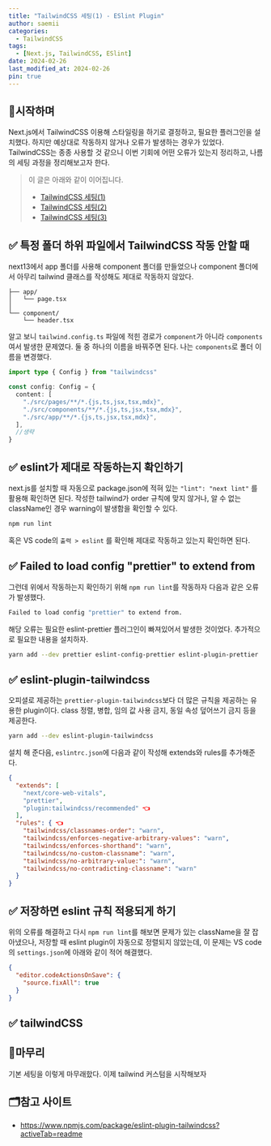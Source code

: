 ```yaml
---
title: "TailwindCSS 세팅(1) - ESlint Plugin"
author: saemii
categories:
  - TailwindCSS
tags:
  - [Next.js, TailwindCSS, ESlint]
date: 2024-02-26
last_modified_at: 2024-02-26
pin: true
---
```


## 📌시작하며

Next.js에서 TailwindCSS 이용해 스타일링을 하기로 결정하고, 필요한 플러그인을 설치했다. 하지만 예상대로 작동하지 않거나 오류가 발생하는 경우가 있었다. TailwindCSS는 종종 사용할 것 같으니 이번 기회에 어떤 오류가 있는지 정리하고, 나름의 세팅 과정을 정리해보고자 한다.

> 이 글은 아래와 같이 이어집니다.
>
> - [TailwindCSS 세팅(1)](https://saemii-24.github.io/posts/tailwindcss-1/)
> - [TailwindCSS 세팅(2)](https://saemii-24.github.io/posts/tailwindcss-2/)
> - [TailwindCSS 세팅(3)](https://saemii-24.github.io/posts/tailwindcss-3/)

## ✅ 특정 폴더 하위 파일에서 TailwindCSS 작동 안할 때

next13에서 app 폴더를 사용해 component 폴더를 만들었으나 component 폴더에서 아무리 tailwind 클래스를 작성해도 제대로 작동하지 않았다.

```
├── app/
│   └── page.tsx
│
└── component/
    └── header.tsx
```

알고 보니 `tailwind.config.ts` 파일에 적힌 경로가 `component`가 아니라 `components`여서 발생한 문제였다. 둘 중 하나의 이름을 바꿔주면 된다. 나는 `components`로 폴더 이름을 변경했다.

```typescript
import type { Config } from "tailwindcss"

const config: Config = {
  content: [
    "./src/pages/**/*.{js,ts,jsx,tsx,mdx}",
    "./src/components/**/*.{js,ts,jsx,tsx,mdx}",
    "./src/app/**/*.{js,ts,jsx,tsx,mdx}",
  ],
  //생략
}
```

## ✅ eslint가 제대로 작동하는지 확인하기

next.js를 설치할 때 자동으로 package.json에 적혀 있는 `"lint": "next lint"` 를 활용해 확인하면 된다. 작성한 tailwind가 order 규칙에 맞지 않거나, 알 수 없는 className인 경우 warning이 발생함을 확인할 수 있다.

```bash
npm run lint
```

혹은 VS code의 `출력 > eslint` 를 확인해 제대로 작동하고 있는지 확인하면 된다.

## ✅ Failed to load config "prettier" to extend from

그런데 위에서 작동하는지 확인하기 위해 `npm run lint`를 작동하자 다음과 같은 오류가 발생했다.

```bash
Failed to load config "prettier" to extend from.
```

해당 오류는 필요한 eslint-prettier 플러그인이 빠져있어서 발생한 것이었다. 추가적으로 필요한 내용을 설치하자.

```bash
yarn add --dev prettier eslint-config-prettier eslint-plugin-prettier
```

## ✅ eslint-plugin-tailwindcss

오피셜로 제공하는 `prettier-plugin-tailwindcss`보다 더 많은 규칙을 제공하는 유용한 plugin이다.
class 정렬, 병합, 임의 값 사용 금지, 동일 속성 덮어쓰기 금지 등을 제공한다.

```bash
yarn add --dev eslint-plugin-tailwindcss
```

설치 해 준다음, `eslintrc.json`에 다음과 같이 작성해 extends와 rules를 추가해준다.

```json
{
  "extends": [
    "next/core-web-vitals",
    "prettier",
    "plugin:tailwindcss/recommended" 👈
  ],
  "rules": { 👈
    "tailwindcss/classnames-order": "warn",
    "tailwindcss/enforces-negative-arbitrary-values": "warn",
    "tailwindcss/enforces-shorthand": "warn",
    "tailwindcss/no-custom-classname": "warn",
    "tailwindcss/no-arbitrary-value:": "warn",
    "tailwindcss/no-contradicting-classname": "warn"
  }
}
```

## ✅ 저장하면 eslint 규칙 적용되게 하기

위의 오류를 해결하고 다시 `npm run lint`를 해보면 문제가 있는 className을 잘 잡아냈으나, 저장할 때 eslint plugin이 자동으로 정렬되지 않았는데, 이 문제는 VS code의 `settings.json`에 아래와 같이 적어 해결했다.

```json
{
  "editor.codeActionsOnSave": {
    "source.fixAll": true
  }
}
```

## ✅ tailwindCSS

## 📩마무리

기본 세팅을 이렇게 마무래핬다. 이제 tailwind 커스텀을 시작해보자

## 🗂️참고 사이트

- <https://www.npmjs.com/package/eslint-plugin-tailwindcss?activeTab=readme>
